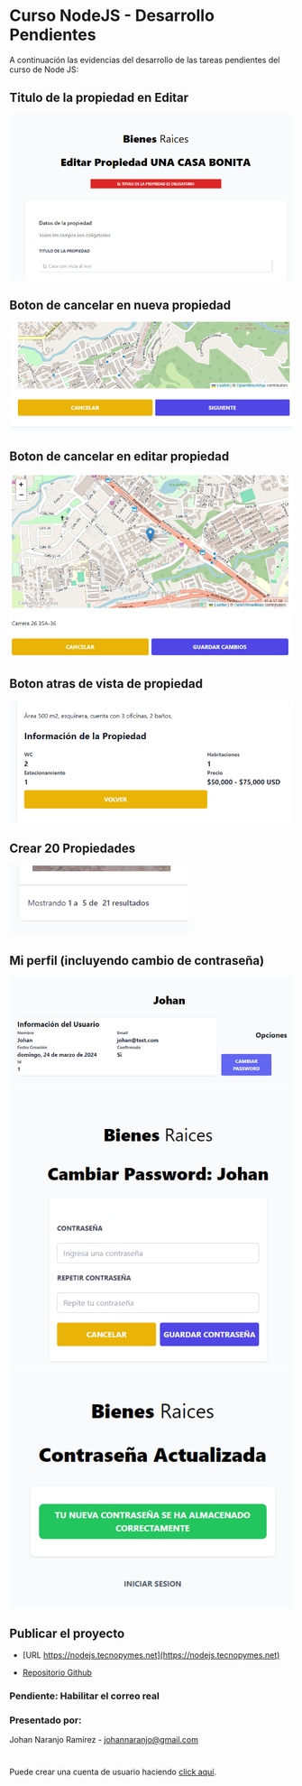 # Curso NodeJS - Desarrollo Pendientes

A continuación las evidencias del desarrollo de las tareas pendientes del curso de Node JS:

## Titulo de la propiedad en Editar

![Tarea 1](/public/img/tarea1_titulo_editar.png)

## Boton de cancelar en nueva propiedad

![Tarea 2](/public/img/tarea3_boton_cancelar.png)

## Boton de cancelar en editar propiedad

![Tarea 3](/public/img/tarea2_boton_cancelar.png)

## Boton atras de vista de propiedad

![Tarea 4](/public/img/tarea4_boton_volver.png)

## Crear 20 Propiedades

![Tarea 5](/public/img/tarea5_propiedades.png)

## Mi perfil (incluyendo cambio de contraseña)

![Tarea 6](/public/img/tarea6_perfil.png)
![Tarea 7.1](/public/img/tarea7_password.png)
![Tarea 7.2](/public/img/tarea7_password_mensaje.png)

## Publicar el proyecto

- [URL https://nodejs.tecnopymes.net](https://nodejs.tecnopymes.net)

- [Repositorio Github](https://github.com/jnar/inmobiliaria)

### Pendiente: Habilitar el correo real

### Presentado por:

Johan Naranjo Ramírez - johannaranjo@gmail.com

#

Puede crear una cuenta de usuario haciendo [click aquí](https://nodejs.tecnopymes.net/auth/registro).
